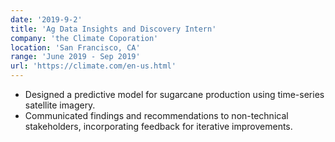 ```yaml
---
date: '2019-9-2'
title: 'Ag Data Insights and Discovery Intern'
company: 'the Climate Coporation'
location: 'San Francisco, CA'
range: 'June 2019 - Sep 2019'
url: 'https://climate.com/en-us.html'
---
```


- Designed a predictive model for sugarcane production using time-series satellite imagery.
- Communicated findings and recommendations to non-technical stakeholders, incorporating feedback for iterative improvements.
